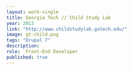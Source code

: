 ```yaml
---
layout: work-single
title: Georgia Tech // Child Study Lab
year: 2013
link: "http://www.childstudylab.gatech.edu/"
image: gt-child.png
tags: "Drupal 7"
description:
role:  Front-End Developer
published: true
---
```

